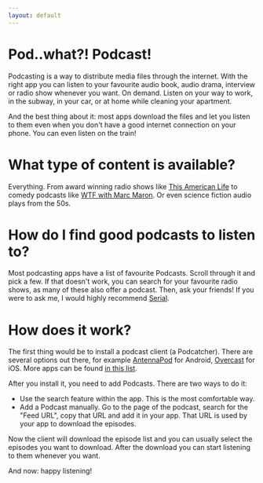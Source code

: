 ```yaml
---
layout: default
---
```


# Pod..what?! Podcast!

Podcasting is a way to distribute media files through the internet. With the right app you
can listen to your favourite audio book, audio drama, interview or radio show whenever you want.
On demand. Listen on your way to work, in the subway, in your car, or at home while cleaning your apartment.

And the best thing about it: most apps download the files and let you listen to them even
when you don't have a good internet connection on your phone. You can even listen on the train!

# What type of content is available?

Everything. From award winning radio shows like [This American Life](http://www.thisamericanlife.org/)
to comedy podcasts like [WTF with Marc Maron](http://www.wtfpod.com/). Or even science fiction
audio plays from the 50s.

# How do I find good podcasts to listen to?

Most podcasting apps have a list of favourite Podcasts. Scroll through it and pick a few.
If that doesn't work, you can search for your favourite radio shows, as many of these also offer a podcast. Then, ask your friends! If you were to ask me, I would
highly recommend [Serial](http://serialpodcast.org).

# How does it work?

The first thing would be to install a podcast client (a Podcatcher). There are several options out there, for
example [AntennaPod](https://play.google.com/store/apps/details?id=de.danoeh.antennapod) for Android,
[Overcast](https://itunes.apple.com/de/app/overcast-podcast-player/id888422857) for iOS. More apps
can be found [in this list](/clients).

After you install it, you need to add Podcasts. There are two ways to do it:

* Use the search feature within the app. This is the most comfortable way.
* Add a Podcast manually. Go to the page of the podcast, search for the "Feed URL",
copy that URL and add it in your app. That URL is used by your app to download the episodes.

Now the client will download the episode list and you can usually select the episodes you want
to download. After the download you can start listening to them whenever you want.

And now: happy listening!

